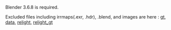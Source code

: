 Blender 3.6.8 is required.

Excluded files including irrmaps(.exr, .hdr), .blend, and images are here : [gt](https://drive.google.com/file/d/1_LtCLlSwesMnmNtn09tnwQWUeSPhEnY7/view?usp=sharing), [data](https://drive.google.com/file/d/18QFEghM22CNbG0w8Ds-835_EhsnrYd6S/view?usp=sharing), [relight](https://drive.google.com/file/d/1CIrKxpsAp5W8eDypyUttmUdVfOcbkuNX/view?usp=sharing), [relight_gt](https://drive.google.com/file/d/18XgMh5kedmo82FdbOhvvU91-TKoVK14l/view?usp=sharing)
